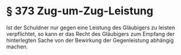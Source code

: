 # § 373 Zug-um-Zug-Leistung
Ist der Schuldner nur gegen eine Leistung des Gläubigers zu leisten verpflichtet, so kann er das Recht des Gläubigers zum Empfang der hinterlegten Sache von der Bewirkung der Gegenleistung abhängig machen.